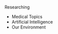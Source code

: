 Researching
- Medical Topics
- Artificial Intelligence
- Our Environment

<!---
namuKR/namuKR is a ✨ special ✨ repository because its `README.md` (this file) appears on your GitHub profile.
You can click the Preview link to take a look at your changes.
--->
